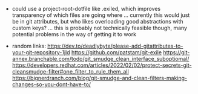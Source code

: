 - could use a project-root-dotfile like .exiled, which improves transparency of which files are going where
... currently this would just be in git attributes, but who likes overloading good abstractions with custom keys?
... this is probably not technically feasible though, many potential problems in the way of getting it to work

- random links:
https://dev.to/deadlybyte/please-add-gitattributes-to-your-git-repository-1jld
https://github.com/patstam/git-exile
https://git-annex.branchable.com/todo/git_smudge_clean_interface_suboptiomal/
https://developers.redhat.com/articles/2022/02/02/protect-secrets-git-cleansmudge-filter#one_filter_to_rule_them_all
https://bignerdranch.com/blog/git-smudge-and-clean-filters-making-changes-so-you-dont-have-to/
